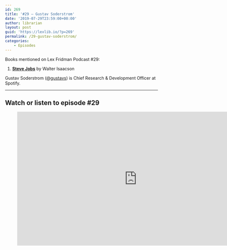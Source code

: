 ```yaml
---
id: 269
title: '#29 – Gustav Soderstrom'
date: '2019-07-29T23:59:00+00:00'
author: librarian
layout: post
guid: 'https://lexlib.io/?p=269'
permalink: /29-gustav-soderstrom/
categories:
    - Episodes
---
```


Books mentioned on Lex Fridman Podcast #29:

1. <b><a href="https://amzn.to/3gnVjkP" target="_blank" rel="sponsored noopener noreferrer">Steve Jobs</a></b> by Walter Isaacson

<!--more-->

Gustav Soderstrom ([@gustavs](https://twitter.com/gustavs)) is Chief Research &amp; Development Officer at Spotify.

- - - - - -

## Watch or listen to episode #29

<figure class="wp-block-embed is-type-video is-provider-youtube wp-block-embed-youtube wp-embed-aspect-16-9 wp-has-aspect-ratio"><div class="wp-block-embed__wrapper"><iframe allow="accelerometer; autoplay; clipboard-write; encrypted-media; gyroscope; picture-in-picture" allowfullscreen="" frameborder="0" height="443" loading="lazy" src="https://www.youtube.com/embed/v-9Mpe7NhkM?feature=oembed" title="Gustav Soderstrom: Spotify | Lex Fridman Podcast #29" width="788"></iframe></div></figure>